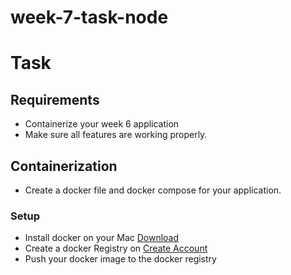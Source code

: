 # week-7-task-node

# Task

## Requirements

- Containerize your week 6 application
- Make sure all features are working properly.

## Containerization

- Create a docker file and docker compose for your application.

### Setup

- Install docker on your Mac <a href="https://desktop.docker.com/mac/stable/Docker.dmg">Download</a>
- Create a docker Registry on <a href="https://hub.docker.com/signup">Create Account</a>
- Push your docker image to the docker registry
